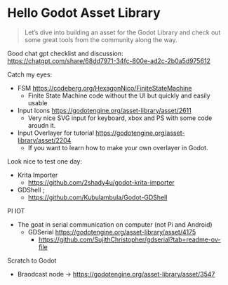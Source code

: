 # Hello Godot Asset Library

> Let’s dive into building an asset for the Godot Library and check out some great tools from the community along the way.


Good chat gpt checklist and discussion:
https://chatgpt.com/share/68dd7971-34fc-800e-ad2c-2b0a5d975612

Catch my eyes:
- FSM https://codeberg.org/HexagonNico/FiniteStateMachine
  - Finite State Machine code without the UI but quickly and easily usable 
- Input Icons https://godotengine.org/asset-library/asset/2611
  - Very nice SVG input for keyboard, xbox and PS with some code aroudn it. 
- Input Overlayer for tutorial https://godotengine.org/asset-library/asset/2204
  - If you want to learn how to make your own overlayer in Godot. 


Look nice to test one day:
- Krita Importer
  - https://github.com/2shady4u/godot-krita-importer 
- GDShell ;
  - https://github.com/Kubulambula/Godot-GDShell 


PI IOT
- The goat in serial communication on computer (not Pi and Android)
  - GDSerial https://godotengine.org/asset-library/asset/4175
    - https://github.com/SujithChristopher/gdserial?tab=readme-ov-file
   
Scratch to Godot
- Braodcast node -> https://godotengine.org/asset-library/asset/3547

